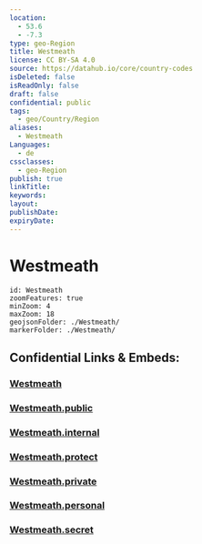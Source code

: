 ```yaml
---
location:
  - 53.6
  - -7.3
type: geo-Region
title: Westmeath
license: CC BY-SA 4.0
source: https://datahub.io/core/country-codes
isDeleted: false
isReadOnly: false
draft: false
confidential: public
tags:
  - geo/Country/Region
aliases:
  - Westmeath
Languages:
  - de
cssclasses:
  - geo-Region
publish: true
linkTitle:
keywords:
layout:
publishDate:
expiryDate:
---
```


# Westmeath

```leaflet
id: Westmeath
zoomFeatures: true 
minZoom: 4 
maxZoom: 18
geojsonFolder: ./Westmeath/
markerFolder: ./Westmeath/
```


## Confidential Links & Embeds: 

### [Westmeath](/_Standards/Earth/Continent/Europe/Europe~North/Ireland/Ireland,Provinces/Leinster/Westmeath.md) 

### [Westmeath.public](/_public/Earth/Continent/Europe/Europe~North/Ireland/Ireland,Provinces/Leinster/Westmeath.public.md) 

### [Westmeath.internal](/_internal/Earth/Continent/Europe/Europe~North/Ireland/Ireland,Provinces/Leinster/Westmeath.internal.md) 

### [Westmeath.protect](/_protect/Earth/Continent/Europe/Europe~North/Ireland/Ireland,Provinces/Leinster/Westmeath.protect.md) 

### [Westmeath.private](/_private/Earth/Continent/Europe/Europe~North/Ireland/Ireland,Provinces/Leinster/Westmeath.private.md) 

### [Westmeath.personal](/_personal/Earth/Continent/Europe/Europe~North/Ireland/Ireland,Provinces/Leinster/Westmeath.personal.md) 

### [Westmeath.secret](/_secret/Earth/Continent/Europe/Europe~North/Ireland/Ireland,Provinces/Leinster/Westmeath.secret.md)

